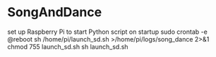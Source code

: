 # SongAndDance


set up Raspberry Pi to start Python script on startup
sudo crontab -e
@reboot sh /home/pi/launch_sd.sh >/home/pi/logs/song_dance 2>&1
chmod 755 launch_sd.sh
sh launch_sd.sh
